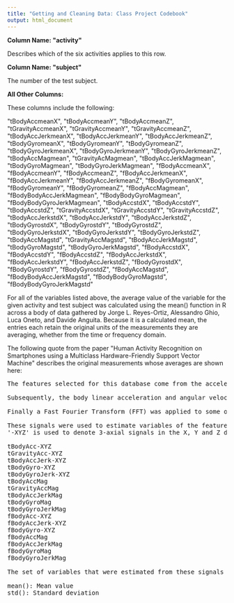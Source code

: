 ```yaml
---
title: "Getting and Cleaning Data: Class Project Codebook"
output: html_document
---
```


**Column Name: "activity"**

Describes which of the six activities applies to this row.

**Column Name: "subject"**

The number of the test subject.

**All Other Columns:**

These columns include the following:

"tBodyAccmeanX", "tBodyAccmeanY", 
"tBodyAccmeanZ", 
"tGravityAccmeanX", 
"tGravityAccmeanY", 
"tGravityAccmeanZ", 
"tBodyAccJerkmeanX", 
"tBodyAccJerkmeanY", 
"tBodyAccJerkmeanZ", 
"tBodyGyromeanX", 
"tBodyGyromeanY", 
"tBodyGyromeanZ", 
"tBodyGyroJerkmeanX", 
"tBodyGyroJerkmeanY", 
"tBodyGyroJerkmeanZ", 
"tBodyAccMagmean", 
"tGravityAcMagmean", 
"tBodyAccJerkMagmean", 
"tBodyGyroMagmean", 
"tBodyGyroJerkMagmean", 
"fBodyAccmeanX", 
"fBodyAccmeanY", 
"fBodyAccmeanZ", 
"fBodyAccJerkmeanX", 
"fBodyAccJerkmeanY", 
"fBodyAccJerkmeanZ", 
"fBodyGyromeanX", 
"fBodyGyromeanY", 
"fBodyGyromeanZ", 
"fBodyAccMagmean", 
"fBodyBodyAccJerkMagmean", 
"fBodyBodyGyroMagmean", 
"fBodyBodyGyroJerkMagmean", 
"tBodyAccstdX", 
"tBodyAccstdY", 
"tBodyAccstdZ", 
"tGravityAccstdX", 
"tGravityAccstdY", 
"tGravityAccstdZ", 
"tBodyAccJerkstdX", 
"tBodyAccJerkstdY", 
"tBodyAccJerkstdZ", 
"tBodyGyrostdX", 
"tBodyGyrostdY", 
"tBodyGyrostdZ", 
"tBodyGyroJerkstdX", 
"tBodyGyroJerkstdY", 
"tBodyGyroJerkstdZ", 
"tBodyAccMagstd", 
"tGravityAccMagstd", 
"tBodyAccJerkMagstd", 
"tBodyGyroMagstd", 
"tBodyGyroJerkMagstd", 
"fBodyAccstdX", 
"fBodyAccstdY", 
"fBodyAccstdZ", 
"fBodyAccJerkstdX", 
"fBodyAccJerkstdY", 
"fBodyAccJerkstdZ", 
"fBodyGyrostdX", 
"fBodyGyrostdY", 
"fBodyGyrostdZ", 
"fBodyAccMagstd", 
"fBodyBodyAccJerkMagstd", 
"fBodyBodyGyroMagstd", 
"fBodyBodyGyroJerkMagstd" 

For all of the variables listed above, the average value of the variable for the given activity and test subject was calculated using the mean() function in R across a body of data gathered by Jorge L. Reyes-Ortiz, Alessandro Ghio, Luca Oneto, and Davide Anguita.  Because it is a calculated mean, the entries each retain the original units of the measurements they are averaging, whether from the time or frequency domain.

The following quote from the paper "Human Activity Recognition on Smartphones using a Multiclass Hardware-Friendly Support Vector Machine" describes the original measurements whose averages are shown here:
<pre>
The features selected for this database come from the accelerometer and gyroscope 3-axial raw signals tAcc-XYZ and tGyro-XYZ. These time domain signals (prefix 't' to denote time) were captured at a constant rate of 50 Hz. Then they were filtered using a median filter and a 3rd order low pass Butterworth filter with a corner frequency of 20 Hz to remove noise. Similarly, the acceleration signal was then separated into body and gravity acceleration signals (tBodyAcc-XYZ and tGravityAcc-XYZ) using another low pass Butterworth filter with a corner frequency of 0.3 Hz. 

Subsequently, the body linear acceleration and angular velocity were derived in time to obtain Jerk signals (tBodyAccJerk-XYZ and tBodyGyroJerk-XYZ). Also the magnitude of these three-dimensional signals were calculated using the Euclidean norm (tBodyAccMag, tGravityAccMag, tBodyAccJerkMag, tBodyGyroMag, tBodyGyroJerkMag). 

Finally a Fast Fourier Transform (FFT) was applied to some of these signals producing fBodyAcc-XYZ, fBodyAccJerk-XYZ, fBodyGyro-XYZ, fBodyAccJerkMag, fBodyGyroMag, fBodyGyroJerkMag. (Note the 'f' to indicate frequency domain signals). 

These signals were used to estimate variables of the feature vector for each pattern:  
'-XYZ' is used to denote 3-axial signals in the X, Y and Z directions.

tBodyAcc-XYZ
tGravityAcc-XYZ
tBodyAccJerk-XYZ
tBodyGyro-XYZ
tBodyGyroJerk-XYZ
tBodyAccMag
tGravityAccMag
tBodyAccJerkMag
tBodyGyroMag
tBodyGyroJerkMag
fBodyAcc-XYZ
fBodyAccJerk-XYZ
fBodyGyro-XYZ
fBodyAccMag
fBodyAccJerkMag
fBodyGyroMag
fBodyGyroJerkMag

The set of variables that were estimated from these signals are: 

mean(): Mean value
std(): Standard deviation
</pre>


